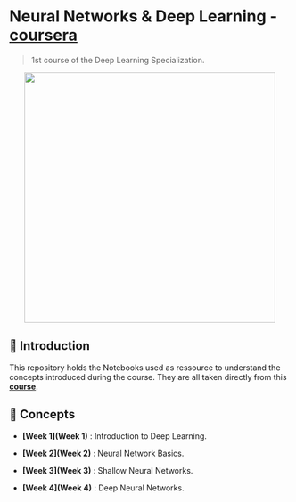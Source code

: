 # Neural Networks & Deep Learning - [coursera](https://www.coursera.org/learn/neural-networks-deep-learning)
> 1st course of the Deep Learning Specialization.

<p align='center'>
  <img src="https://d2wvfoqc9gyqzf.cloudfront.net/content/uploads/2018/09/Course1-1.jpeg" width="450" height="450"/>
</p>

## 🐣 Introduction

This repository holds the Notebooks used as ressource to understand the concepts introduced during the course. They are all taken directly from this **[course](https://www.coursera.org/learn/neural-networks-deep-learning)**.

## 🎯 Concepts

- **[Week 1](Week 1)** : Introduction to Deep Learning.

- **[Week 2](Week 2)** : Neural Network Basics.

- **[Week 3](Week 3)** : Shallow Neural Networks.

- **[Week 4](Week 4)** : Deep Neural Networks.


